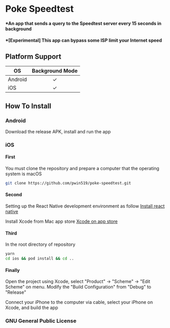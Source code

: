 # Poke Speedtest

#### *An app that sends a query to the Speedtest server every 15 seconds in background
#### *[Experimental] This app can bypass some ISP limit your Internet speed

## Platform Support

| OS | Background Mode
| ------- | :-----:
| Android | ✓ 
| iOS | ✓ 

## How To Install

### Android
Download the release APK, install and run the app

### iOS

#### First
You must clone the repository and prepare a computer that the operating system is macOS
```bash
git clone https://github.com/pwin519/poke-speedtest.git
``` 

#### Second
Setting up the React Native development environment as follow
[Install react native](https://reactnative.dev/docs/environment-setup)

Install Xcode from Mac app store
[Xcode on app store](https://apps.apple.com/tw/app/xcode/id497799835)

#### Third
In the root directory of repository
```bash
yarn
cd ios && pod install && cd ..
```

#### Finally
Open the project using Xcode, select "Product" -> "Scheme" -> "Edit Scheme" on menu.
Modify the "Build Configuration" from "Debug" to "Release"

Connect your iPhone to the computer via cable, select your iPhone on Xcode, and build the app

### GNU General Public License
